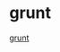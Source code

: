 <!--
 * @Author: tangdaoyong
 * @Date: 2021-05-18 14:36:57
 * @LastEditors: tangdaoyong
 * @LastEditTime: 2021-05-18 14:37:15
 * @Description: grunt
-->
# grunt

[grunt](https://www.gruntjs.net/)
